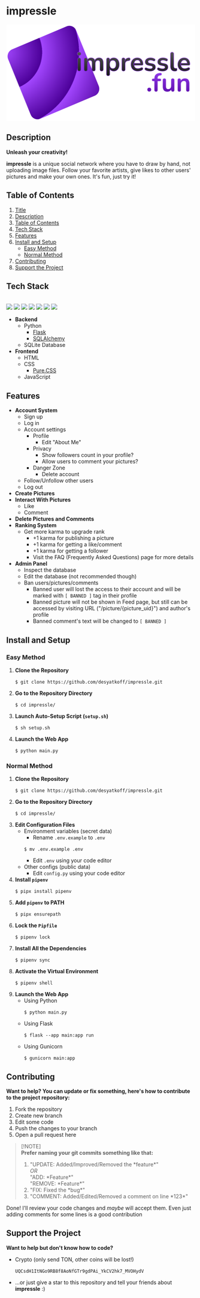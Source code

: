 # impressle

<p align="center">
    <img
        src = "/website/static/images/logo-full-dark.svg"
        height = "256"
    />
</p>


## Description

**Unleash your creativity!**

**impressle** is a unique social network where you have to draw by hand, not uploading image files. Follow your favorite artists, give likes to other users' pictures and make your own ones. It's fun, just try it!


## Table of Contents

1. [Title](#impressle)
2. [Description](#description)
3. [Table of Contents](#table-of-contents)
4. [Tech Stack](#tech-stack)
5. [Features](#features)
6. [Install and Setup](#install-and-setup)
    * [Easy Method](#easy-method)
    * [Normal Method](#normal-method)
7. [Contributing](#contributing)
8. [Support the Project](#support-the-project)


## Tech Stack
\
<img
    src = "https://cdn.jsdelivr.net/gh/devicons/devicon@latest/icons/python/python-original.svg"
    height = "64"
/>
<img
    src = "https://cdn.jsdelivr.net/gh/devicons/devicon@latest/icons/flask/flask-original.svg"
    height = "64"
/>
<img
    src = "https://cdn.jsdelivr.net/gh/devicons/devicon@latest/icons/sqlalchemy/sqlalchemy-original.svg"
    height = "64"
/>
<img
    src = "https://cdn.jsdelivr.net/gh/devicons/devicon@latest/icons/sqlite/sqlite-original.svg"
    height = "64"
/>
<img
    src = "https://cdn.jsdelivr.net/gh/devicons/devicon@latest/icons/html5/html5-original.svg"
    height = "64"
/>
<img
    src = "https://cdn.jsdelivr.net/gh/devicons/devicon@latest/icons/css3/css3-original.svg"
    height = "64"
/>
<img
    src = "https://cdn.jsdelivr.net/gh/devicons/devicon@latest/icons/javascript/javascript-original.svg"
    height = "64"
/>

* **Backend**
    + Python
        - [Flask](https://flask.palletsprojects.com/en/stable)
        - [SQLAlchemy](https://flask-sqlalchemy.palletsprojects.com/en/stable)
    + SQLite Database
* **Frontend**
    + HTML
    + CSS
        - [Pure.CSS](https://pure-css.github.io)
    + JavaScript


## Features

* **Account System**
    + Sign up
    + Log in
    + Account settings
        - Profile
            - Edit "About Me"
        - Privacy
            - Show followers count in your profile?
            - Allow users to comment your pictures?
        - Danger Zone
            - Delete account
    + Follow/Unfollow other users
    + Log out
* **Create Pictures**
* **Interact With Pictures**
    + Like
    + Comment
* **Delete Pictures and Comments**
* **Ranking System**
    + Get more karma to upgrade rank
        - +1 karma for publishing a picture
        - +1 karma for getting a like/comment
        - +1 karma for getting a follower
        - Visit the FAQ (Frequently Asked Questions) page for more details
* **Admin Panel**
    + Inspect the database
    + Edit the database (not recommended though)
    + Ban users/pictures/comments
        - Banned user will lost the access to their account and will be marked with `[ BANNED ]` tag in their profile
        - Banned picture will not be shown in Feed page, but still can be accessed by visiting URL ("/picture/{picture_uid}") and author's profile
        - Banned comment's text will be changed to `[ BANNED ]`


## Install and Setup

### Easy Method

1. **Clone the Repository**
    ```Shell
    $ git clone https://github.com/desyatkoff/impressle.git
    ```
2. **Go to the Repository Directory**
    ```Shell
    $ cd impressle/
    ```
3. **Launch Auto-Setup Script (`setup.sh`)**
    ```Shell
    $ sh setup.sh
    ```
4. **Launch the Web App**
    ```Shell
    $ python main.py
    ```

### Normal Method

1. **Clone the Repository**
    ```Shell
    $ git clone https://github.com/desyatkoff/impressle.git
    ```
2. **Go to the Repository Directory**
    ```Shell
    $ cd impressle/
    ```
3. **Edit Configuration Files**
    * Environment variables (secret data)
        + Rename `.env.example` to `.env`
        ```Shell
        $ mv .env.example .env
        ```
        + Edit `.env` using your code editor
    * Other configs (public data)
        + Edit `config.py` using your code editor
4. **Install `pipenv`**
    ```Shell
    $ pipx install pipenv
    ```
5. **Add `pipenv` to PATH**
    ```Shell
    $ pipx ensurepath
    ```
6. **Lock the `Pipfile`**
    ```Shell
    $ pipenv lock
    ```
7. **Install All the Dependencies**
    ```Shell
    $ pipenv sync
    ```
8. **Activate the Virtual Environment**
    ```Shell
    $ pipenv shell
    ```
9. **Launch the Web App**
    * Using Python
        ```Shell
        $ python main.py
        ```
    * Using Flask
        ```Shell
        $ flask --app main:app run
        ```
    * Using Gunicorn
        ```Shell
        $ gunicorn main:app
        ```


## Contributing

**Want to help? You can update or fix something, here's how to contribute to the project repository:**

1. Fork the repository
2. Create new branch
3. Edit some code
4. Push the changes to your branch
5. Open a pull request here

> [!NOTE]\
> **Prefer naming your git commits something like that:**
>
> 1. "UPDATE: Added/Improved/Removed the \*feature\*"\
> *OR*\
> "ADD: \*Feature\*"\
> "REMOVE: \*Feature\*"
> 2. "FIX: Fixed the \*bug\*"
> 3. "COMMENT: Added/Edited/Removed a comment on line \*123\*"

Done! I'll review your code changes and *maybe* will accept them. Even just adding comments for some lines is a good contribution


## Support the Project

**Want to help but don't know how to code?**

* Crypto (only send TON, other coins will be lost!)
    ```
    UQCsdH1ItNGo9RB8f8AoNfGTr9gdPAi_YkCV2hk7_MVOHydV
    ```
* ...or just give a star to this repository and tell your friends about **impressle** :)
